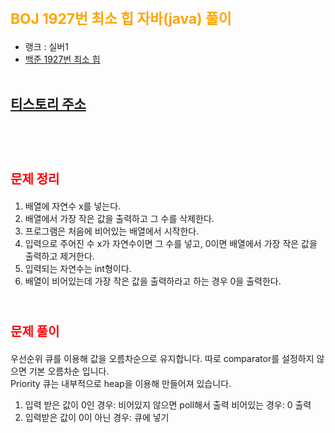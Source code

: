 # <span style="color:orange; font-size:17pt; font-weight:bold">BOJ 1927번 최소 힙 자바(java)  풀이</span>
- 랭크 : 실버1
- [백준 1927번 최소 힙](https://www.acmicpc.net/problem/1927)
<br><br>

## [티스토리 주소](https://hoho325.tistory.com/)
<br><br>

# <span style="color: red; font-size:15pt">문제 정리</span>
1. 배열에 자연수 x를 넣는다.
2. 배열에서 가장 작은 값을 출력하고 그 수를 삭제한다.
3. 프로그램은 처음에 비어있는 배열에서 시작한다.
4. 입력으로 주어진 수 x가 자연수이면 그 수를 넣고, 0이면 배열에서 가장 작은 값을 출력하고 제거한다.
5. 입력되는 자연수는 int형이다.
6. 배열이 비어있는데 가장 작은 값을 출력하라고 하는 경우 0을 출력한다.
<br><br>

# <span style="color: red; font-size:15pt">문제 풀이</span>
우선순위 큐를 이용해 값을 오름차순으로 유지합니다. 따로 comparator를 설정하지 않으면 기본 오름차순 입니다.  
Priority 큐는 내부적으로 heap을 이용해 만들어져 있습니다.
1. 입력 받은 값이 0인 경우: 비어있지 않으면 poll해서 출력
    비어있는 경우: 0 출력
2. 입력받은 값이 0이 아닌 경우: 큐에 넣기